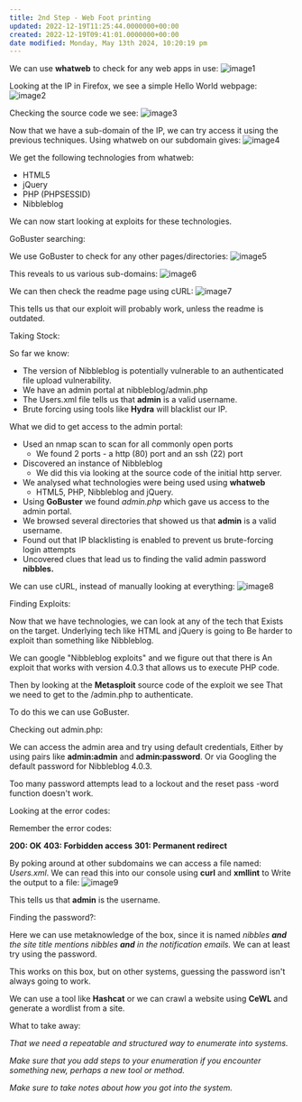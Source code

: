 ```yaml
---
title: 2nd Step - Web Foot printing
updated: 2022-12-19T11:25:44.0000000+00:00
created: 2022-12-19T09:41:01.0000000+00:00
date modified: Monday, May 13th 2024, 10:20:19 pm
---
```


We can use **whatweb** to check for any web apps in use:
![image1](../../../../../_resources/image1-82.png)

Looking at the IP in Firefox, we see a simple Hello World webpage:
![image2](../../../../../_resources/image2-64.png)

Checking the source code we see:
![image3](../../../../../_resources/image3-55.png)

Now that we have a sub-domain of the IP, we can try access it using the previous techniques. Using whatweb on our subdomain gives:
![image4](../../../../../_resources/image4-46.png)

We get the following technologies from whatweb:

- HTML5
- jQuery
- PHP (PHPSESSID)
- Nibbleblog

We can now start looking at exploits for these technologies.

GoBuster searching:

We use GoBuster to check for any other pages/directories:
![image5](../../../../../_resources/image5-35.png)

This reveals to us various sub-domains:
![image6](../../../../../_resources/image6-25.png)

We can then check the readme page using cURL:
![image7](../../../../../_resources/image7-20.png)

This tells us that our exploit will probably work, unless the readme is outdated.

Taking Stock:

So far we know:
- The version of Nibbleblog is potentially vulnerable to an authenticated file upload vulnerability.
- We have an admin portal at nibbleblog/admin.php
- The Users.xml file tells us that **admin** is a valid username.
- Brute forcing using tools like **Hydra** will blacklist our IP.

What we did to get access to the admin portal:
- Used an nmap scan to scan for all commonly open ports
  - We found 2 ports - a http (80) port and an ssh (22) port
- Discovered an instance of Nibbleblog
  - We did this via looking at the source code of the initial http server.
- We analysed what technologies were being used using **whatweb**
  - HTML5, PHP, Nibbleblog and jQuery.
- Using **GoBuster** we found *admin.php* which gave us access to the admin portal.
- We browsed several directories that showed us that **admin** is a valid username.
- Found out that IP blacklisting is enabled to prevent us brute-forcing login attempts
- Uncovered clues that lead us to finding the valid admin password **nibbles.**

We can use cURL, instead of manually looking at everything:
![image8](../../../../../_resources/image8-18.png)

Finding Exploits:

Now that we have technologies, we can look at any of the tech that
Exists on the target. Underlying tech like HTML and jQuery is going to
Be harder to exploit than something like Nibbleblog.

We can google "Nibbleblog exploits" and we figure out that there is
An exploit that works with version 4.0.3 that allows us to execute
PHP code.

Then by looking at the **Metasploit** source code of the exploit we see
That we need to get to the /admin.php to authenticate.

To do this we can use GoBuster.

Checking out admin.php:

We can access the admin area and try using default credentials,
Either by using pairs like **admin:admin** and **admin:password**. Or via
Googling the default password for Nibbleblog 4.0.3.

Too many password attempts lead to a lockout and the reset pass
-word function doesn't work.

Looking at the error codes:

Remember the error codes:

**200: OK**
**403: Forbidden access**
**301: Permanent redirect**

By poking around at other subdomains we can access a file named:
*Users.xml*. We can read this into our console using **curl** and **xmllint** to Write the output to a file:
![image9](../../../../../_resources/image9-17.png)

This tells us that **admin** is the username.

Finding the password?:

Here we can use metaknowledge of the box, since it is named *nibbles **and** the site title mentions nibbles **and** in the notification emails.* We can at least try using the password.  

This works on this box, but on other systems, guessing the password isn't always going to work.

We can use a tool like **Hashcat** or we can crawl a website using **CeWL** and generate a wordlist from a site.

What to take away:

*That we need a repeatable and structured way to enumerate into systems.*

*Make sure that you add steps to your enumeration if you encounter something new, perhaps a new tool or method.*

*Make sure to take notes about how you got into the system.*
